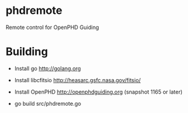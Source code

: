 phdremote
=========

Remote control for OpenPHD Guiding 


Building
========

  * Install go http://golang.org
  * Install libcfitsio http://heasarc.gsfc.nasa.gov/fitsio/
  * Install OpenPHD http://openphdguiding.org (snapshot 1165 or later)
  
  * go build src/phdremote.go
